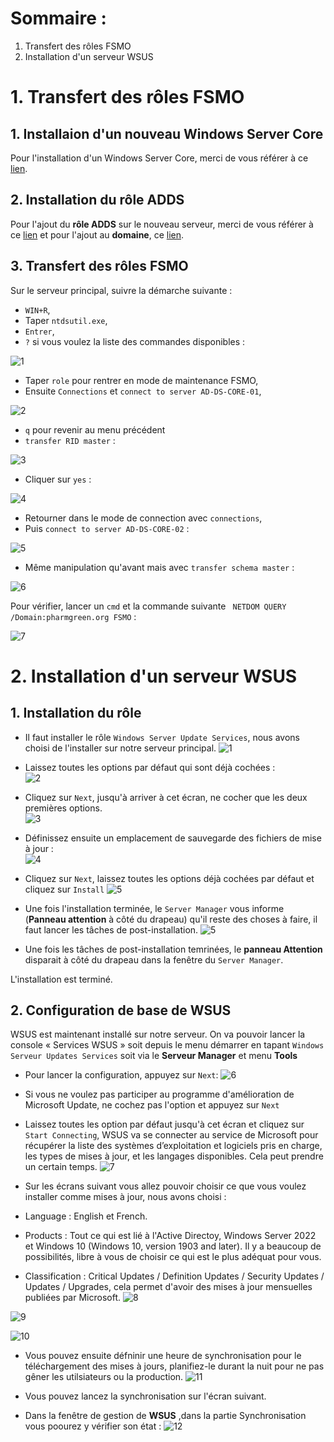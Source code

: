 # Sommaire :

1. Transfert des rôles FSMO
2. Installation d'un serveur WSUS 

# 1. **Transfert des rôles FSMO**

## 1. **Installaion d'un nouveau Windows Server Core**

Pour l'installation d'un Windows Server Core, merci de vous référer à ce [lien](https://github.com/WildCodeSchool/TSSR-2402-P3-G4-BuildYourInfra-Pharmgreen/blob/main/S10/s10_install.md).

## 2. **Installation du rôle ADDS**

Pour l'ajout du **rôle ADDS** sur le nouveau serveur, merci de vous référer à ce [lien](https://github.com/WildCodeSchool/TSSR-2402-P3-G4-BuildYourInfra-Pharmgreen/blob/main/S10/s10_install.m) et pour l'ajout au **domaine**, ce [lien](https://github.com/WildCodeSchool/TSSR-2402-P3-G4-BuildYourInfra-Pharmgreen/blob/main/S10/s10_User_Guide.md).

## 3. **Transfert des rôles FSMO**

Sur le serveur principal, suivre la démarche suivante :
- `WIN+R`,
- Taper `ntdsutil.exe`,
- `Entrer`,
- `?` si vous voulez la liste des commandes disponibles :
  
![1](https://github.com/WildCodeSchool/TSSR-2402-P3-G4-BuildYourInfra-Pharmgreen/assets/161329881/f2b5ec20-34d4-41b4-8f3f-c8e955fcfd53)

- Taper `role` pour rentrer en mode de maintenance FSMO,
- Ensuite `Connections` et `connect to server AD-DS-CORE-01`,

![2](https://github.com/WildCodeSchool/TSSR-2402-P3-G4-BuildYourInfra-Pharmgreen/assets/161329881/3657c5e4-4b2d-44d1-8646-4fd9ab3aab62)

- `q` pour revenir au menu précédent
- `transfer RID master` :

![3](https://github.com/WildCodeSchool/TSSR-2402-P3-G4-BuildYourInfra-Pharmgreen/assets/161329881/b8b364bb-64c7-455d-a5a1-5ce5524f1a39)

- Cliquer sur `yes` :

![4](https://github.com/WildCodeSchool/TSSR-2402-P3-G4-BuildYourInfra-Pharmgreen/assets/161329881/d96ccce3-b3fa-4f4e-bbdc-e9277238eee7)

- Retourner dans le mode de connection avec `connections`,
- Puis `connect to server AD-DS-CORE-02` :

![5](https://github.com/WildCodeSchool/TSSR-2402-P3-G4-BuildYourInfra-Pharmgreen/assets/161329881/e9cc9328-9623-48e6-b5ab-98c225f9c1b0)

- Même manipulation qu'avant mais avec `transfer schema master` :

![6](https://github.com/WildCodeSchool/TSSR-2402-P3-G4-BuildYourInfra-Pharmgreen/assets/161329881/f1fe7af3-9263-450f-b9ee-f3a206c90a79)

Pour vérifier, lancer un `cmd` et la commande suivante ` NETDOM QUERY /Domain:pharmgreen.org FSMO` :

![7](https://github.com/WildCodeSchool/TSSR-2402-P3-G4-BuildYourInfra-Pharmgreen/assets/161329881/ad922645-d03d-4718-a512-b900ee39e6f6)


# 2. **Installation d'un serveur WSUS**

## 1. **Installation du rôle**

- Il faut installer le rôle `Windows Server Update Services`, nous avons choisi de l'installer sur notre serveur principal.
![1](https://github.com/WildCodeSchool/TSSR-2402-P3-G4-BuildYourInfra-Pharmgreen/assets/159529274/f4b17904-1e93-43ed-9f52-7d50c9585eb8)

- Laissez toutes les options par défaut qui sont déjà cochées :  
![2](https://github.com/WildCodeSchool/TSSR-2402-P3-G4-BuildYourInfra-Pharmgreen/assets/159529274/4a7acfa1-290d-4d6a-872c-142ac75e9e07)

- Cliquez sur `Next`, jusqu'à arriver à cet écran, ne cocher que les deux premières options.  
![3](https://github.com/WildCodeSchool/TSSR-2402-P3-G4-BuildYourInfra-Pharmgreen/assets/159529274/dd202816-c16c-4c53-a41f-4f5f3bdfb26f)

- Définissez ensuite un emplacement de sauvegarde des fichiers de mise à jour :  
![4](https://github.com/WildCodeSchool/TSSR-2402-P3-G4-BuildYourInfra-Pharmgreen/assets/159529274/2db65634-1ac0-4ef1-af77-3fb8a4ec978a)

- Cliquez sur `Next`, laissez toutes les options déjà cochées par défaut et cliquez sur `Install`
![5](https://github.com/WildCodeSchool/TSSR-2402-P3-G4-BuildYourInfra-Pharmgreen/assets/159529274/895a085f-8107-40ff-b945-50863347ebe6)

- Une fois l'installation terminée, le `Server Manager` vous informe (**Panneau attention** à côté du drapeau) qu'il reste des choses à faire, il faut lancer les tâches de post-installation.
![5](https://github.com/WildCodeSchool/TSSR-2402-P3-G4-BuildYourInfra-Pharmgreen/assets/159529274/7646576b-0ab3-44d9-8d8f-e1ca5a9fa424)

- Une fois les tâches de post-installation temrinées, le **panneau Attention** disparait à côté du drapeau dans la fenêtre du `Server Manager`.

L'installation est terminé.

## 2. **Configuration de base de WSUS**

WSUS est maintenant installé sur notre serveur. On va pouvoir lancer la console « Services WSUS » soit depuis le menu démarrer en tapant `Windows Serveur Updates Services` soit via le **Serveur Manager** et menu **Tools**

- Pour lancer la configuration, appuyez sur `Next`:
![6](https://github.com/WildCodeSchool/TSSR-2402-P3-G4-BuildYourInfra-Pharmgreen/assets/159529274/8e835541-9c86-46f9-9f2d-d1e70878f5b5)

- Si vous ne voulez pas participer au programme d'amélioration de Microsoft Update, ne cochez pas l'option et appuyez sur `Next`
- Laissez toutes les option par défaut jusqu'à cet écran et cliquez sur `Start Connecting`, WSUS va se connecter au service de Microsoft pour récupérer la liste des systèmes d’exploitation et logiciels pris en charge, les types de mises à jour, et les langages disponibles. Cela peut prendre un certain temps.
![7](https://github.com/WildCodeSchool/TSSR-2402-P3-G4-BuildYourInfra-Pharmgreen/assets/159529274/dff03249-f530-4cb1-a258-1cd09effc52c)

- Sur les écrans suivant vous allez pouvoir choisir ce que vous voulez installer comme mises à jour, nous avons choisi :
-   Language : English et French.
-   Products : Tout ce qui est lié à l'Active Directoy, Windows Server 2022 et Windows 10 (Windows 10, version 1903 and later). Il y a beaucoup de possibilités, libre à vous de choisir ce qui est le plus adéquat pour vous.
-   Classification : Critical Updates / Definition Updates / Security Updates / Updates / Upgrades, cela permet d'avoir des mises à jour mensuelles publiées par Microsoft.
![8](https://github.com/WildCodeSchool/TSSR-2402-P3-G4-BuildYourInfra-Pharmgreen/assets/159529274/0edc9241-0ef8-4432-802d-70b174a06151)
 
![9](https://github.com/WildCodeSchool/TSSR-2402-P3-G4-BuildYourInfra-Pharmgreen/assets/159529274/ec46b72d-b37f-407e-8f26-53820fee0e49)  

![10](https://github.com/WildCodeSchool/TSSR-2402-P3-G4-BuildYourInfra-Pharmgreen/assets/159529274/b96809ca-d784-4bf6-8c9e-ce969f9b9e90)

- Vous pouvez ensuite défninir une heure de synchronisation pour le téléchargement des mises à jours, planifiez-le durant la nuit pour ne pas gêner les utilsiateurs ou la production.
![11](https://github.com/WildCodeSchool/TSSR-2402-P3-G4-BuildYourInfra-Pharmgreen/assets/159529274/7f47c518-f48f-4bc6-815a-d10a2d489aad)

- Vous pouvez lancez la synchronisation sur l'écran suivant.
- Dans la fenêtre de gestion de **WSUS** ,dans la partie Synchronisation vous poourez y vérifier son état :
![12](https://github.com/WildCodeSchool/TSSR-2402-P3-G4-BuildYourInfra-Pharmgreen/assets/159529274/9537e031-f1c4-411b-aa2e-ecfaf8e9943c)








